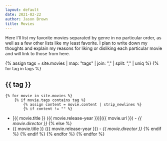 ```yaml
---
layout: default
date: 2021-02-22
author: Jason Brown
title: Movies
---
```

Here I'll list my favorite movies separated by genre in no particular order, as well as a few other lists like my least favorite. I plan to write down my thoughts and explain my reasons for liking or disliking each particular movie and will link to those from here.

{% assign tags = site.movies | map: "tags" | join: "," | split: "," | uniq %}
{% for tag in tags %}
## {{ tag }}
	{% for movie in site.movies %}
		{% if movie.tags contains tag %}
			{% assign content = movie.content | strip_newlines %}
			{% if content != "" %}
* [{{ movie.title }} ({{ movie.release-year }})]({{ movie.url }}) - *{{ movie.director }}*
			{% else %}
* {{ movie.title }} ({{ movie.release-year }}) - *{{ movie.director }}*
			{% endif %}
		{% endif %}
	{% endfor %}
{% endfor %}

